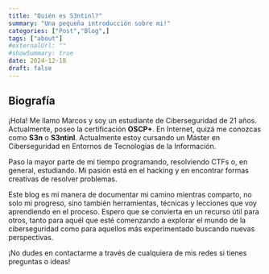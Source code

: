 ```yaml
---
title: "Quién es S3ntinl?"
summary: "Una pequeña introducción sobre mi!"
categories: ["Post","Blog",]
tags: ["about"]
#externalUrl: ""
#showSummary: true
date: 2024-12-18
draft: false
---
```

## Biografía
¡Hola! Me llamo Marcos y soy un estudiante de Ciberseguridad de 21 años. Actualmente, poseo la certificación **OSCP+**. En Internet, quizá me conozcas como **S3n** o **S3ntinl**. Actualmente estoy cursando un Máster en Ciberseguridad en Entornos de Tecnologías de la Información.

Paso la mayor parte de mi tiempo programando, resolviendo CTFs o, en general, estudiando. Mi pasión está en el hacking y en encontrar formas creativas de resolver problemas.

Este blog es mi manera de documentar mi camino mientras comparto, no solo mi progreso, sino también herramientas, técnicas y lecciones que voy aprendiendo en el proceso. Espero que se convierta en un recurso útil para otros, tanto para aquél que esté comenzando a explorar el mundo de la ciberseguridad como para aquellos más experimentado buscando nuevas perspectivas.

¡No dudes en contactarme a través de cualquiera de mis redes si tienes preguntas o ideas!